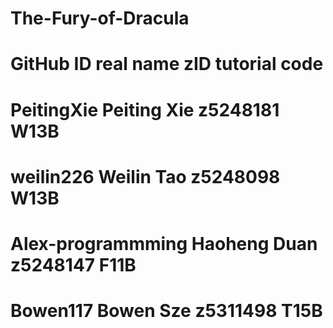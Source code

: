 # The-Fury-of-Dracula

# GitHub ID          real name              zID        tutorial code

# PeitingXie         Peiting Xie           z5248181        W13B

# weilin226          Weilin Tao            z5248098        W13B

# Alex-programmming  Haoheng Duan          z5248147        F11B

# Bowen117           Bowen Sze             z5311498        T15B
